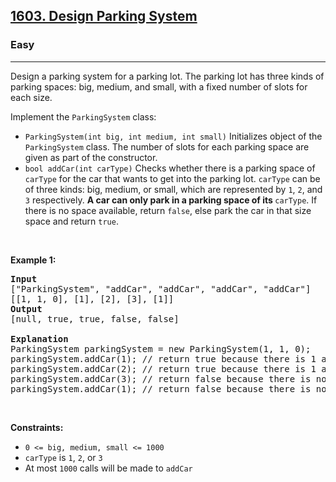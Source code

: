<h2><a href="https://leetcode.com/problems/design-parking-system/">1603. Design Parking System</a></h2><h3>Easy</h3><hr><div style="user-select: auto;"><p style="user-select: auto;">Design a parking system for a parking lot. The parking lot has three kinds of parking spaces: big, medium, and small, with a fixed number of slots for each size.</p>

<p style="user-select: auto;">Implement the <code style="user-select: auto;">ParkingSystem</code> class:</p>

<ul style="user-select: auto;">
	<li style="user-select: auto;"><code style="user-select: auto;">ParkingSystem(int big, int medium, int small)</code> Initializes object of the <code style="user-select: auto;">ParkingSystem</code> class. The number of slots for each parking space are given as part of the constructor.</li>
	<li style="user-select: auto;"><code style="user-select: auto;">bool addCar(int carType)</code> Checks whether there is a parking space of <code style="user-select: auto;">carType</code> for the car that wants to get into the parking lot. <code style="user-select: auto;">carType</code> can be of three kinds: big, medium, or small, which are represented by <code style="user-select: auto;">1</code>, <code style="user-select: auto;">2</code>, and <code style="user-select: auto;">3</code> respectively. <strong style="user-select: auto;">A car can only park in a parking space of its </strong><code style="user-select: auto;">carType</code>. If there is no space available, return <code style="user-select: auto;">false</code>, else park the car in that size space and return <code style="user-select: auto;">true</code>.</li>
</ul>

<p style="user-select: auto;">&nbsp;</p>
<p style="user-select: auto;"><strong style="user-select: auto;">Example 1:</strong></p>

<pre style="user-select: auto;"><strong style="user-select: auto;">Input</strong>
["ParkingSystem", "addCar", "addCar", "addCar", "addCar"]
[[1, 1, 0], [1], [2], [3], [1]]
<strong style="user-select: auto;">Output</strong>
[null, true, true, false, false]

<strong style="user-select: auto;">Explanation</strong>
ParkingSystem parkingSystem = new ParkingSystem(1, 1, 0);
parkingSystem.addCar(1); // return true because there is 1 available slot for a big car
parkingSystem.addCar(2); // return true because there is 1 available slot for a medium car
parkingSystem.addCar(3); // return false because there is no available slot for a small car
parkingSystem.addCar(1); // return false because there is no available slot for a big car. It is already occupied.
</pre>

<p style="user-select: auto;">&nbsp;</p>
<p style="user-select: auto;"><strong style="user-select: auto;">Constraints:</strong></p>

<ul style="user-select: auto;">
	<li style="user-select: auto;"><code style="user-select: auto;">0 &lt;= big, medium, small &lt;= 1000</code></li>
	<li style="user-select: auto;"><code style="user-select: auto;">carType</code> is <code style="user-select: auto;">1</code>, <code style="user-select: auto;">2</code>, or <code style="user-select: auto;">3</code></li>
	<li style="user-select: auto;">At most <code style="user-select: auto;">1000</code> calls will be made to <code style="user-select: auto;">addCar</code></li>
</ul>
</div>